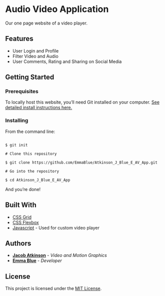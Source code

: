 # Audio Video Application 

Our one page website of a video player. 

## Features

* User Login and Profile
* Filter Video and Audio
* User Comments, Rating and Sharing on Social Media

## Getting Started

### Prerequisites

To locally host this website, you’ll need Git installed on your computer.
[See detailed install instructions here.](https://gist.github.com/derhuerst/1b15ff4652a867391f03)

### Installing

From the command line:

```# Initialize git

$ git init

# Clone this repository

$ git clone https://github.com/EmmaBlue/Atkinson_J_Blue_E_AV_App.git

# Go into the repository

$ cd Atkinson_J_Blue_E_AV_App

```

And you’re done!

## Built With

* [CSS Grid](https://cssreference.io/css-grid/)
* [CSS Flexbox](https://cssreference.io/flexbox/)  
* [Javascript](https://www.javascript.com/) - Used for custom video player

## Authors

* [**Jacob Atkinson**](https://github.com/jiatkinson) - *Video and Motion Graphics*
* [**Emma Blue**](https://github.com/EmmaBlue) - *Developer*

## License

This project is licensed under the [MIT License](https://opensource.org/licenses/MIT/).

